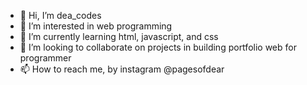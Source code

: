 - 👋 Hi, I’m dea_codes
- 👀 I’m interested in web programming
- 🌱 I’m currently learning html, javascript, and css
- 💞️ I’m looking to collaborate on projects in building portfolio web for programmer
- 📫 How to reach me, by instagram @pagesofdear

<!---
pagesofdea/pagesofdea is a ✨ special ✨ repository because its `README.md` (this file) appears on your GitHub profile.
You can click the Preview link to take a look at your changes.
--->
